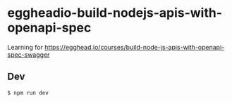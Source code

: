 # eggheadio-build-nodejs-apis-with-openapi-spec

Learning for https://egghead.io/courses/build-node-js-apis-with-openapi-spec-swagger

## Dev

```bash
$ npm run dev
```
